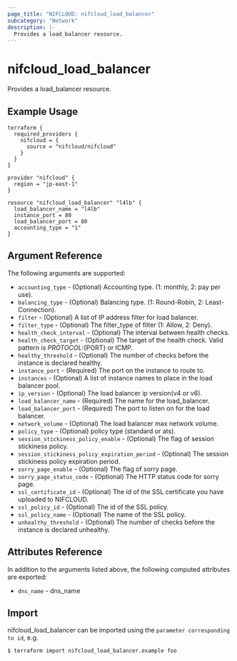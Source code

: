 ```yaml
---
page_title: "NIFCLOUD: nifcloud_load_balancer"
subcategory: "Network"
description: |-
  Provides a load_balancer resource.
---
```


# nifcloud_load_balancer

Provides a load_balancer resource.

## Example Usage

```hcl
terraform {
  required_providers {
    nifcloud = {
      source = "nifcloud/nifcloud"
    }
  }
}

provider "nifcloud" {
  region = "jp-east-1"
}

resource "nifcloud_load_balancer" "l4lb" {
  load_balancer_name = "l4lb"
  instance_port = 80
  load_balancer_port = 80
  accounting_type = "1"
}

```

## Argument Reference

The following arguments are supported:


* `accounting_type` - (Optional) Accounting type. (1: monthly, 2: pay per use).
* `balancing_type` - (Optional) Balancing type. (1: Round-Robin, 2: Least-Connection).
* `filter` - (Optional) A list of IP address filter for load balancer.
* `filter_type` - (Optional) The filter_type of filter (1: Allow, 2: Deny).
* `health_check_interval` - (Optional) The interval between health checks.
* `health_check_target` - (Optional) The target of the health check. Valid pattern is ${PROTOCOL}:${PORT} or ICMP.
* `healthy_threshold` - (Optional) The number of checks before the instance is declared healthy.
* `instance_port` - (Required) The port on the instance to route to.
* `instances` - (Optional) A list of instance names to place in the load balancer pool.
* `ip_version` - (Optional) The load balancer ip version(v4 or v6).
* `load_balancer_name` - (Required) The name for the load_balancer.
* `load_balancer_port` - (Required) The port to listen on for the load balancer.
* `network_volume` - (Optional) The load balancer max network volume.
* `policy_type` - (Optional) policy type (standard or ats).
* `session_stickiness_policy_enable` - (Optional) The flag of session stickiness policy.
* `session_stickiness_policy_expiration_period` - (Optional) The session stickiness policy expiration period.
* `sorry_page_enable` - (Optional) The flag of sorry page.
* `sorry_page_status_code` - (Optional) The HTTP status code for sorry page.
* `ssl_certificate_id` - (Optional) The id of the SSL certificate you have uploaded to NIFCLOUD.
* `ssl_policy_id` - (Optional) The id of the SSL policy.
* `ssl_policy_name` - (Optional) The name of the SSL policy.
* `unhealthy_threshold` - (Optional) The number of checks before the instance is declared unhealthy.

## Attributes Reference

In addition to the arguments listed above, the following computed attributes are exported:


* `dns_name` - dns_name


## Import

nifcloud_load_balancer can be imported using the `parameter corresponding to id`, e.g.

```
$ terraform import nifcloud_load_balancer.example foo
```

